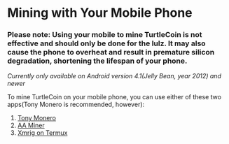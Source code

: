 # Mining with Your Mobile Phone

### Please note: Using your mobile to mine TurtleCoin is not effective and should only be done for the lulz. It may also cause the phone to overheat and result in premature silicon degradation, shortening the lifespan of your phone.

*Currently only available on Android version 4.1(Jelly Bean, year 2012) and newer*

To mine TurtleCoin on your mobile phone, you can use either of these two apps(Tony Monero is recommended, however):

1. [Tony Monero](Using-Tony-Monero)
2. [AA Miner](Using-AA-Miner)
3. [Xmrig on Termux](Using-Termux)
